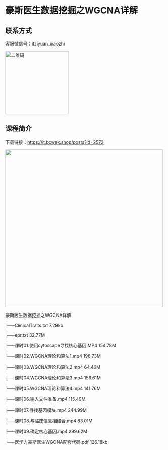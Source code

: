# 豪斯医生数据挖掘之WGCNA详解

## 联系方式

客服微信号：itziyuan_xiaozhi

<img src="https://ziyuanyun.oss-cn-guangzhou.aliyuncs.com/common/20240614073449/666b82192834a.jpg" width="200" height="200" alt="二维码">

## 课程简介

下载链接：https://it.bcwex.shop/posts?id=2572

<img src="https://ziyuanyun.oss-cn-guangzhou.aliyuncs.com/yun/20240515184112/66449148d6505.jpg" width="500" alt="">

  豪斯医生数据挖掘之WGCNA详解



 ├──ClinicalTraits.txt 7.29kb

 ├──epr.txt 32.77M

 ├──课时01.使用cytoscape寻找核心基因.MP4 154.78M

 ├──课时02.WGCNA理论和算法1.mp4 198.73M

 ├──课时03.WGCNA理论和算法2.mp4 64.46M

 ├──课时04.WGCNA理论和算法3.mp4 156.61M

 ├──课时05.WGCNA理论和算法4.mp4 141.76M

 ├──课时06.输入文件准备.mp4 115.49M

 ├──课时07.寻找基因模块.mp4 244.99M

 ├──课时08.与临床信息相结合.mp4 83.01M

 ├──课时09.确定核心基因.mp4 299.62M

 └──医学方豪斯医生WGCNA配套代码.pdf 126.18kb

  